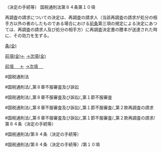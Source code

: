 （決定の手続等）
国税通則法第８４条第１０項

再調査の請求についての決定は、再調査の請求人（当該再調査の請求が処分の相手方以外の者のしたものである場合における[前条](国税通則法＿＿＿＿＿第８３条第１項)第三項の規定による決定にあつては、再調査の請求人及び処分の相手方）に再調査決定書の謄本が送達された時に、その効力を生ずる。

[条(全)](国税通則法＿＿＿＿＿第８４条_.md)

[前項(全)←](国税通則法＿＿＿＿＿第８４条第９項_.md)    [→次項(全)](国税通則法＿＿＿＿＿第８４条第１１項_.md)

[前項 　 ←](国税通則法＿＿＿＿＿第８４条第９項.md)    [→次項 　 ](国税通則法＿＿＿＿＿第８４条第１１項.md)



#国税通則法

#国税通則法/_第８章不服審査及び訴訟

#国税通則法/_第８章不服審査及び訴訟/_第１節不服審査

#国税通則法/_第８章不服審査及び訴訟/_第１節不服審査/_第２款再調査の請求

#国税通則法/_第８章不服審査及び訴訟/_第１節不服審査/_第２款再調査の請求/第８４条（決定の手続等）

#国税通則法/第８４条（決定の手続等）

#国税通則法/第８４条（決定の手続等）/第１０項

